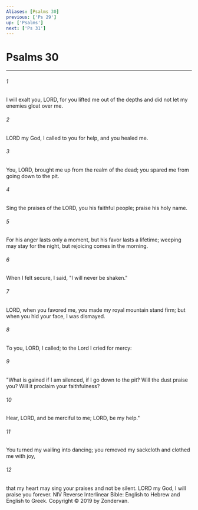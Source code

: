 ```yaml
---
Aliases: [Psalms 30]
previous: ['Ps 29']
up: ['Psalms']
next: ['Ps 31']
---
```

# Psalms 30

***


###### 1 
I will exalt you, LORD, for you lifted me out of the depths and did not let my enemies gloat over me. 

###### 2 
LORD my God, I called to you for help, and you healed me. 

###### 3 
You, LORD, brought me up from the realm of the dead; you spared me from going down to the pit. 

###### 4 
Sing the praises of the LORD, you his faithful people; praise his holy name. 

###### 5 
For his anger lasts only a moment, but his favor lasts a lifetime; weeping may stay for the night, but rejoicing comes in the morning. 

###### 6 
When I felt secure, I said, "I will never be shaken." 

###### 7 
LORD, when you favored me, you made my royal mountain stand firm; but when you hid your face, I was dismayed. 

###### 8 
To you, LORD, I called; to the Lord I cried for mercy: 

###### 9 
"What is gained if I am silenced, if I go down to the pit? Will the dust praise you? Will it proclaim your faithfulness? 

###### 10 
Hear, LORD, and be merciful to me; LORD, be my help." 

###### 11 
You turned my wailing into dancing; you removed my sackcloth and clothed me with joy, 

###### 12 
that my heart may sing your praises and not be silent. LORD my God, I will praise you forever. NIV Reverse Interlinear Bible: English to Hebrew and English to Greek. Copyright © 2019 by Zondervan.
